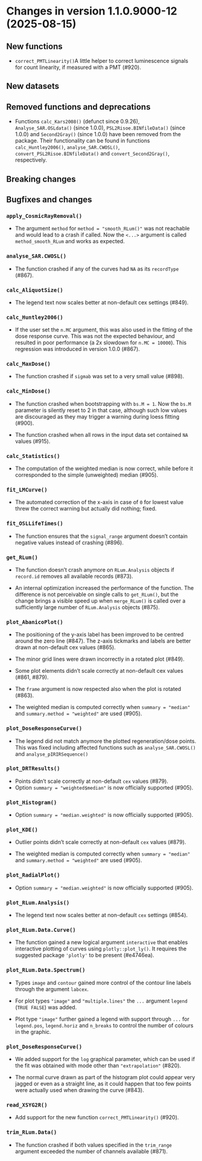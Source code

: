 




<!-- NEWS.md was auto-generated by NEWS.Rmd. Please DO NOT edit by hand!-->

# Changes in version 1.1.0.9000-12 (2025-08-15)

## New functions

- `correct_PMTLinearity()`A little helper to correct luminescence
  signals for count linearity, if measured with a PMT (#920).

## New datasets

## Removed functions and deprecations

- Functions `calc_Kars2008()` (defunct since 0.9.26),
  `Analyse_SAR.OSLdata()` (since 1.0.0), `PSL2Risoe.BINfileData()`
  (since 1.0.0) and `Second2Gray()` (since 1.0.0) have been removed from
  the package. Their functionality can be found in functions
  `calc_Huntley2006()`, `analyse_SAR.CWOSL()`,
  `convert_PSL2Risoe.BINfileData()` and `convert_Second2Gray()`,
  respectively.

## Breaking changes

## Bugfixes and changes

### `apply_CosmicRayRemoval()`

- The argument `method` for `method = "smooth_RLum()"` was not reachable
  and would lead to a crash if called. Now the `<...>` argument is
  called `method_smooth_RLum` and works as expected.

### `analyse_SAR.CWOSL()`

- The function crashed if any of the curves had `NA` as its `recordType`
  (#867).

### `calc_AliquotSize()`

- The legend text now scales better at non-default cex settings (#849).

### `calc_Huntley2006()`

- If the user set the `n.MC` argument, this was also used in the fitting
  of the dose response curve. This was not the expected behaviour, and
  resulted in poor performance (a 2x slowdown for `n.MC = 10000`). This
  regression was introduced in version 1.0.0 (#867).

### `calc_MaxDose()`

- The function crashed if `sigmab` was set to a very small value (#898).

### `calc_MinDose()`

- The function crashed when bootstrapping with `bs.M = 1`. Now the
  `bs.M` parameter is silently reset to 2 in that case, although such
  low values are discouraged as they may trigger a warning during loess
  fitting (#900).

- The function crashed when all rows in the input data set contained
  `NA` values (#915).

### `calc_Statistics()`

- The computation of the weighted median is now correct, while before it
  corresponded to the simple (unweighted) median (#905).

### `fit_LMCurve()`

- The automated correction of the x-axis in case of `0` for lowest value
  threw the correct warning but actually did nothing; fixed.

### `fit_OSLLifeTimes()`

- The function ensures that the `signal_range` argument doesn’t contain
  negative values instead of crashing (#896).

### `get_RLum()`

- The function doesn’t crash anymore on `RLum.Analysis` objects if
  `record.id` removes all available records (#873).

- An internal optimization increased the performance of the function.
  The difference is not perceivable on single calls to `get_RLum()`, but
  the change brings a visible speed up when `merge_RLum()` is called
  over a sufficiently large number of `RLum.Analysis` objects (#875).

### `plot_AbanicoPlot()`

- The positioning of the y-axis label has been improved to be centred
  around the zero line (#847). The z-axis tickmarks and labels are
  better drawn at non-default cex values (#865).

- The minor grid lines were drawn incorrectly in a rotated plot (#849).

- Some plot elements didn’t scale correctly at non-default cex values
  (#861, \#879).

- The `frame` argument is now respected also when the plot is rotated
  (#863).

- The weighted median is computed correctly when `summary = "median"`
  and `summary.method = "weighted"` are used (#905).

### `plot_DoseResponseCurve()`

- The legend did not match anymore the plotted regeneration/dose points.
  This was fixed including affected functions such as
  `analyse_SAR.CWOSL()` and `analyse_pIRIRSequence()`

### `plot_DRTResults()`

- Points didn’t scale correctly at non-default `cex` values (#879).
- Option `summary = "weighted$median"` is now officially supported
  (#905).

### `plot_Histogram()`

- Option `summary = "median.weighted"` is now officially supported
  (#905).

### `plot_KDE()`

- Outlier points didn’t scale correctly at non-default `cex` values
  (#879).

- The weighted median is computed correctly when `summary = "median"`
  and `summary.method = "weighted"` are used (#905).

### `plot_RadialPlot()`

- Option `summary = "median.weighted"` is now officially supported
  (#905).

### `plot_RLum.Analysis()`

- The legend text now scales better at non-default `cex` settings
  (#854).

### `plot_RLum.Data.Curve()`

- The function gained a new logical argument `interactive` that enables
  interactive plotting of curves using `plotly::plot_ly()`. It requires
  the suggested package `'plotly'` to be present (#e4746ea).

### `plot_RLum.Data.Spectrum()`

- Types `image` and `contour` gained more control of the contour line
  labels through the argument `labcex`.

- For plot types `"image"` and `"multiple.lines"` the `...` argument
  `legend` (`TRUE`  `FALSE`) was added.

- Plot type `"image"` further gained a legend with support through `...`
  for `legend.pos`, `legend.horiz` and `n_breaks` to control the number
  of colours in the graphic.

### `plot_DoseResponseCurve()`

- We added support for the `log` graphical parameter, which can be used
  if the fit was obtained with mode other than `"extrapolation"` (#820).

- The normal curve drawn as part of the histogram plot could appear very
  jagged or even as a straight line, as it could happen that too few
  points were actually used when drawing the curve (#843).

### `read_XSYG2R()`

- Add support for the new function `correct_PMTLinearity()` (#920).

### `trim_RLum.Data()`

- The function crashed if both values specified in the `trim_range`
  argument exceeded the number of channels available (#871).
